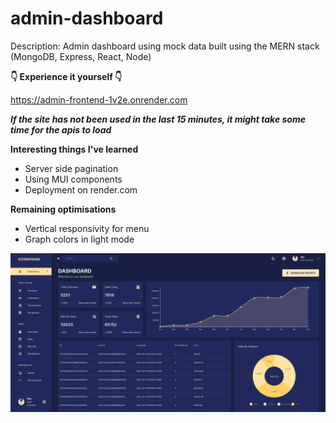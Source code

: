 # admin-dashboard
Description: Admin dashboard using mock data built using the MERN stack (MongoDB, Express, React, Node)

**👇 Experience it yourself 👇**

https://admin-frontend-1v2e.onrender.com

***If the site has not been used in the last 15 minutes, it might take some time for the apis to load***

**Interesting things I've learned**
- Server side pagination
- Using MUI components
- Deployment on render.com

**Remaining optimisations**
- Vertical responsivity for menu
- Graph colors in light mode

![Screenshot](screenshot.png)